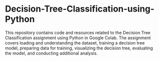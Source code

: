 # Decision-Tree-Classification-using-Python
This repository contains code and resources related to the Decision Tree Classification assignment using Python in Google Colab. The assignment covers loading and understanding the dataset, training a decision tree model, preparing data for training, visualizing the decision tree, evaluating the model, and conducting additional analysis.
